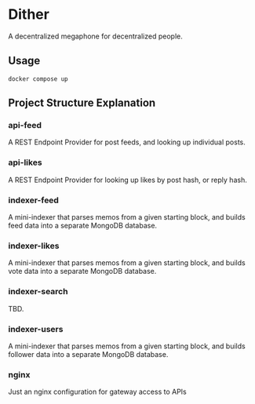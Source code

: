 # Dither

A decentralized megaphone for decentralized people.

## Usage

```
docker compose up
```

## Project Structure Explanation

### api-feed

A REST Endpoint Provider for post feeds, and looking up individual posts.

### api-likes

A REST Endpoint Provider for looking up likes by post hash, or reply hash.

### indexer-feed

A mini-indexer that parses memos from a given starting block, and builds feed data into a separate MongoDB database.

### indexer-likes

A mini-indexer that parses memos from a given starting block, and builds vote data into a separate MongoDB database.

### indexer-search

TBD.

### indexer-users

A mini-indexer that parses memos from a given starting block, and builds follower data into a separate MongoDB database.

### nginx

Just an nginx configuration for gateway access to APIs